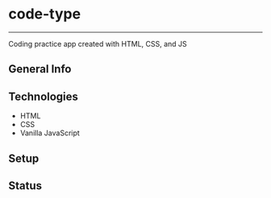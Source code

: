 # code-type
---
Coding practice app created with HTML, CSS, and JS

## General Info

## Technologies
* HTML
* CSS
* Vanilla JavaScript

## Setup

## Status



